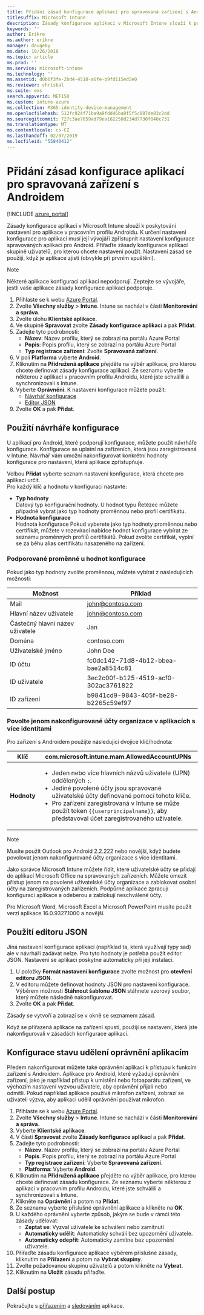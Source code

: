 ```yaml
---
title: Přidání zásad konfigurace aplikací pro spravovaná zařízení s Androidem
titlesuffix: Microsoft Intune
description: Zásady konfigurace aplikací v Microsoft Intune slouží k poskytování nastavení, když uživatelé spustí aplikaci v pracovním profilu Androidu.
keywords: ''
author: Erikre
ms.author: erikre
manager: dougeby
ms.date: 10/26/2018
ms.topic: article
ms.prod: ''
ms.service: microsoft-intune
ms.technology: ''
ms.assetid: d0b6f3fe-2bd4-4518-a6fe-b9fd115ed5e0
ms.reviewer: chrisbal
ms.suite: ems
search.appverid: MET150
ms.custom: intune-azure
ms.collection: M365-identity-device-management
ms.openlocfilehash: 512fc924f71ba9a9fdd46ba8f5f5c087de83c2dd
ms.sourcegitcommit: 727c3ae7659ad79ea162250d234d7730f840c731
ms.translationtype: MT
ms.contentlocale: cs-CZ
ms.lasthandoff: 02/07/2019
ms.locfileid: "55840412"
---
```

# <a name="add-app-configuration-policies-for-managed-android-devices"></a>Přidání zásad konfigurace aplikací pro spravovaná zařízení s Androidem

[!INCLUDE [azure_portal](./includes/azure_portal.md)]

Zásady konfigurace aplikací v Microsoft Intune slouží k poskytování nastavení pro aplikace v pracovním profilu Androidu. K určení nastavení konfigurace pro aplikaci musí její vývojáři zpřístupnit nastavení konfigurace spravovaných aplikací pro Android. Přiřaďte zásady konfigurace aplikací skupině uživatelů, pro kterou chcete nastavení použít.  Nastavení zásad se použijí, když je aplikace zjistí (obvykle při prvním spuštění).

> [!Note]  
> Některé aplikace konfiguraci aplikací nepodporují. Zeptejte se vývojáře, jestli vaše aplikace zásady konfigurace aplikací podporuje.

1. Přihlaste se k webu [Azure Portal](https://portal.azure.com).
2. Zvolte **Všechny služby** > **Intune**. Intune se nachází v části **Monitorování a správa**.
3. Zvolte úlohu **Klientské aplikace**.
4. Ve skupině **Spravovat** zvolte **Zásady konfigurace aplikací** a pak **Přidat**.
5. Zadejte tyto podrobnosti:
    - **Název**: Název profilu, který se zobrazí na portálu Azure Portal
    - **Popis**: Popis profilu, který se zobrazí na portálu Azure Portal
    - **Typ registrace zařízení**: Zvolte **Spravovaná zařízení**.
6. V poli **Platforma** vyberte **Android**.
7. Kliknutím na **Přidružená aplikace** přejděte na výběr aplikace, pro kterou chcete definovat zásady konfigurace aplikací. Ze seznamu vyberte některou z aplikací v pracovním profilu Androidu, které jste schválili a synchronizovali s Intune.
8. Vyberte **Oprávnění**. K nastavení konfigurace můžete použít:
    - [Návrhář konfigurace](#Use-the-configuration-designer)
    - [Editor JSON](#Enter-the-JSON-editor)
9. Zvolte **OK** a pak **Přidat**.

## <a name="use-the-configuration-designer"></a>Použití návrháře konfigurace

U aplikací pro Android, které podporují konfigurace, můžete použít návrháře konfigurace. Konfigurace se uplatní na zařízeních, která jsou zaregistrovaná v Intune. Návrhář vám umožní nakonfigurovat konkrétní hodnoty konfigurace pro nastavení, která aplikace zpřístupňuje.

Volbou **Přidat** vyberte seznam nastavení konfigurace, která chcete pro aplikaci určit.  
Pro každý klíč a hodnotu v konfiguraci nastavte:

  - **Typ hodnoty**  
    Datový typ konfigurační hodnoty. U hodnot typu Řetězec můžete případně vybrat jako typ hodnoty proměnnou nebo profil certifikátu.
  - **Hodnota konfigurace**  
    Hodnota konfigurace Pokud vyberete jako typ hodnoty proměnnou nebo certifikát, můžete v rozevírací nabídce hodnot konfigurace vybírat ze seznamu proměnných profilů certifikátů.  Pokud zvolíte certifikát, vyplní se za běhu alias certifikátu nasazeného na zařízení.
    
### <a name="supported-variables-for-configuration-values"></a>Podporované proměnné u hodnot konfigurace

Pokud jako typ hodnoty zvolíte proměnnou, můžete vybírat z následujících možností:

| Možnost | Příklad |
|----|----|
| Mail | john@contoso.com |
| Hlavní název uživatele | john@contoso.com |
| Částečný hlavní název uživatele | Jan |
| Doména | contoso.com |
| Uživatelské jméno | John Doe |
| ID účtu | fc0dc142-71d8-4b12-bbea-bae2a8514c81 |
| ID uživatele | 3ec2c00f-b125-4519-acf0-302ac3761822 |
| ID zařízení | b9841cd9-9843-405f-be28-b2265c59ef97 |

### <a name="allow-only-configured-organization-accounts-in-multi-identity-apps"></a>Povolte jenom nakonfigurované účty organizace v aplikacích s více identitami 

Pro zařízení s Androidem použijte následující dvojice klíč/hodnota:

| **Klíč** | com.microsoft.intune.mam.AllowedAccountUPNs |
|--------|-------------------------------------------------------------------------------------------------------------------------------------------------------------------------------------------------------------------------------|
| **Hodnoty** | <ul><li>Jeden nebo více hlavních názvů uživatele (UPN) oddělených <code>;</code>.</li><li>Jediné povolené účty jsou spravované uživatelské účty definované pomocí tohoto klíče.</li><li> Pro zařízení zaregistrovaná v Intune se může použít token <code>{{userprincipalname}}</code>, aby představoval účet zaregistrovaného uživatele.</li></ul> |

   > [!NOTE]
   > Musíte použít Outlook pro Android 2.2.222 nebo novější, když budete povolovat jenom nakonfigurované účty organizace s více identitami.<p></p>
   > Jako správce Microsoft Intune můžete řídit, které uživatelské účty se přidají do aplikací Microsoft Office na spravovaných zařízeních. Můžete omezit přístup jenom na povolené uživatelské účty organizace a zablokovat osobní účty na zaregistrovaných zařízeních. Podpůrné aplikace zpracují konfiguraci aplikace a odeberou a zablokují neschválené účty.<p></p>
   > Pro Microsoft Word, Microsoft Excel a Microsoft PowerPoint musíte použít verzi aplikace 16.0.9327.1000 a novější. 

## <a name="enter-the-json-editor"></a>Použití editoru JSON

Jiná nastavení konfigurace aplikací (například ta, která využívají typy sad) ale v návrháři zadávat nelze. Pro tyto hodnoty je potřeba použít editor JSON. Nastavení se aplikaci poskytne automaticky při její instalaci.

1. U položky **Formát nastavení konfigurace** zvolte možnost pro **otevření editoru JSON**.
2. V editoru můžete definovat hodnoty JSON pro nastavení konfigurace. Výběrem možnosti **Stáhnout šablonu JSON** stáhnete vzorový soubor, který můžete následně nakonfigurovat.
3. Zvolte **OK** a pak **Přidat**.

Zásady se vytvoří a zobrazí se v okně se seznamem zásad.

Když se přiřazená aplikace na zařízení spustí, použijí se nastavení, která jste nakonfigurovali v zásadách konfigurace aplikací.

## <a name="preconfigure-the-permissions-grant-state-for-apps"></a>Konfigurace stavu udělení oprávnění aplikacím

Předem nakonfigurovat můžete také oprávnění aplikací k přístupu k funkcím zařízení s Androidem. Aplikace pro Android, které vyžadují oprávnění zařízení, jako je například přístup k umístění nebo fotoaparátu zařízení, ve výchozím nastavení vyzvou uživatele, aby oprávnění přijali nebo odmítli. Pokud například aplikace používá mikrofon zařízení, zobrazí se uživateli výzva, aby aplikaci udělil oprávnění používat mikrofon.

1. Přihlaste se k webu [Azure Portal](https://portal.azure.com).
2. Zvolte **Všechny služby** > **Intune**. Intune se nachází v části **Monitorování a správa**.
3. Vyberte **Klientské aplikace**.
3. V části **Spravovat** zvolte **Zásady konfigurace aplikací** a pak **Přidat**.
4. Zadejte tyto podrobnosti:
    - **Název**. Název profilu, který se zobrazí na portálu Azure Portal
    - **Popis**. Popis profilu, který se zobrazí na portálu Azure Portal
    - **Typ registrace zařízení**: Vyberte **Spravovaná zařízení**.
    - **Platforma**: Vyberte **Android**.
5. Kliknutím na **Přidružená aplikace** přejděte na výběr aplikace, pro kterou chcete definovat zásadu konfigurace. Ze seznamu vyberte některou z aplikací v pracovním profilu Androidu, které jste schválili a synchronizovali s Intune.
6. Klikněte na **Oprávnění** a potom na **Přidat**.
7. Ze seznamu vyberte příslušné oprávnění aplikace a klikněte na **OK**.
8. U každého oprávnění vyberte způsob, jakým se bude v rámci této zásady udělovat:
    - **Zeptat se**: Vyzval uživatele ke schválení nebo zamítnutí
    - **Automaticky udělit**: Automaticky schválí bez upozornění uživatele.
    - **Automaticky odepřít**: Automaticky zamítne bez upozornění uživatele.
9. Přiřaďte zásadu konfigurace aplikace výběrem příslušné zásady, kliknutím na **Přiřazení** a potom na **Vybrat skupiny**.
10. Zvolte požadovanou skupinu uživatelů a potom klikněte na **Vybrat**.
11. Kliknutím na **Uložit** zásadu přiřaďte.

## <a name="next-steps"></a>Další postup

Pokračujte s [přiřazením](apps-deploy.md) a [sledováním](apps-monitor.md) aplikace.

